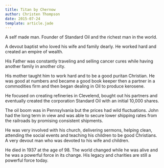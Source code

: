 ```yaml
---
title: Titan by Chernow
author: Christen Thompson
date: 2015-07-24
template: article.jade 
---
```


A self made man. Founder of Standard Oil and the richest man in the world.

<span class="more"></span>

A devout baptist who loved his wife and family dearly. He worked hard and created an empire of wealth. 

His Father was constantly traveling and selling cancer cures while having another family in another city.

His mother taught him to work hard and to be a good puritan Christian. He was good at numbers and became a good book keeper then a partner in a commodities firm and then began dealing in Oil to produce kerosene.

He focused on creating refineries in Clevelend, bought out his partners and eventually created the corporation Standard Oil with an initial 10,000 shares.

The oil boom was in Pennsylvania but the prices had wild fluctuations. John had the long term in view and was able to secure lower shipping rates from the railroads by promising consistent shipments.

He was very involved with his church, delivering sermons, helping clean, attending the social events and teaching his children to be good Christians. A very devout man who was devoted to his wife and children.  

He died in 1937 at the age of 98. The world changed while he was alive and he was a powerful force in its change. His legacy and charities are still a powerful force today.
